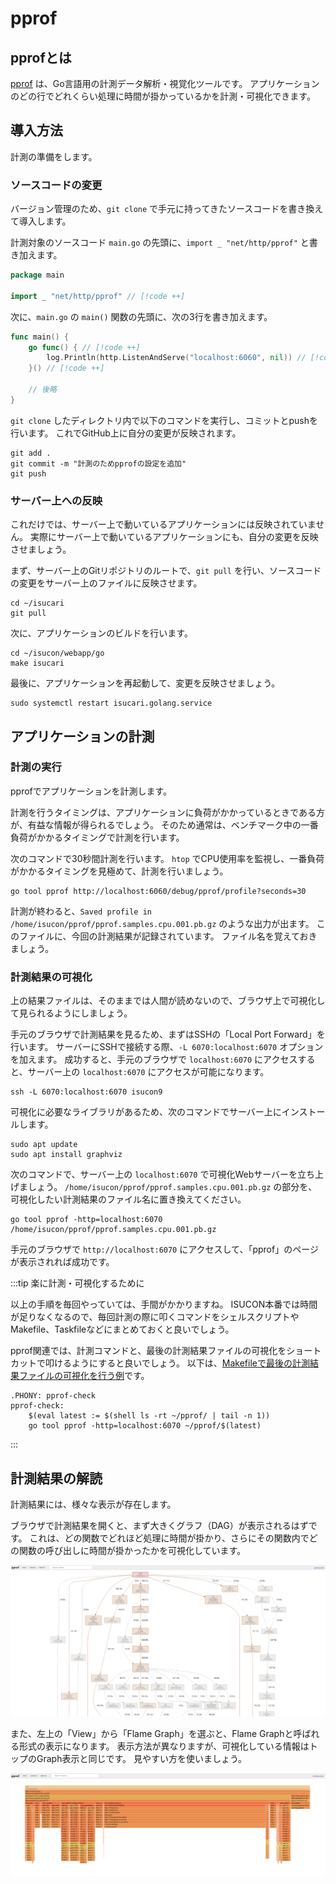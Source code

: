 # pprof

## pprofとは

[pprof](https://pkg.go.dev/net/http/pprof) は、Go言語用の計測データ解析・視覚化ツールです。
アプリケーションのどの行でどれくらい処理に時間が掛かっているかを計測・可視化できます。

## 導入方法

計測の準備をします。

### ソースコードの変更

バージョン管理のため、`git clone` で手元に持ってきたソースコードを書き換えて導入します。

計測対象のソースコード `main.go` の先頭に、`import _ "net/http/pprof"` と書き加えます。

```go
package main

import _ "net/http/pprof" // [!code ++]
```

次に、`main.go` の `main()` 関数の先頭に、次の3行を書き加えます。

```go
func main() {
	go func() { // [!code ++]
		log.Println(http.ListenAndServe("localhost:6060", nil)) // [!code ++]
	}() // [!code ++]

	// 後略
}
```

`git clone` したディレクトリ内で以下のコマンドを実行し、コミットとpushを行います。
これでGitHub上に自分の変更が反映されます。

```shell
git add .
git commit -m "計測のためpprofの設定を追加"
git push
```

### サーバー上への反映

これだけでは、サーバー上で動いているアプリケーションには反映されていません。
実際にサーバー上で動いているアプリケーションにも、自分の変更を反映させましょう。

まず、サーバー上のGitリポジトリのルートで、`git pull` を行い、ソースコードの変更をサーバー上のファイルに反映させます。

```shell
cd ~/isucari
git pull
```

次に、アプリケーションのビルドを行います。

<!-- TODO: 正しいディレクトリとバイナリ名が分からないので書いて -->
```shell
cd ~/isucon/webapp/go
make isucari
```

最後に、アプリケーションを再起動して、変更を反映させましょう。

```shell
sudo systemctl restart isucari.golang.service
```

## アプリケーションの計測

### 計測の実行

pprofでアプリケーションを計測します。

計測を行うタイミングは、アプリケーションに負荷がかかっているときである方が、有益な情報が得られるでしょう。
そのため通常は、ベンチマーク中の一番負荷がかかるタイミングで計測を行います。

次のコマンドで30秒間計測を行います。
`htop` でCPU使用率を監視し、一番負荷がかかるタイミングを見極めて、計測を行いましょう。

```shell
go tool pprof http://localhost:6060/debug/pprof/profile?seconds=30
```

計測が終わると、`Saved profile in /home/isucon/pprof/pprof.samples.cpu.001.pb.gz` のような出力が出ます。
このファイルに、今回の計測結果が記録されています。
ファイル名を覚えておきましょう。

### 計測結果の可視化

上の結果ファイルは、そのままでは人間が読めないので、ブラウザ上で可視化して見られるようにしましょう。

手元のブラウザで計測結果を見るため、まずはSSHの「Local Port Forward」を行います。
サーバーにSSHで接続する際、`-L 6070:localhost:6070` オプションを加えます。
成功すると、手元のブラウザで `localhost:6070` にアクセスすると、サーバー上の `localhost:6070` にアクセスが可能になります。

```shell
ssh -L 6070:localhost:6070 isucon9
```

可視化に必要なライブラリがあるため、次のコマンドでサーバー上にインストールします。
```shell
sudo apt update
sudo apt install graphviz
```

次のコマンドで、サーバー上の `localhost:6070` で可視化Webサーバーを立ち上げましょう。
`/home/isucon/pprof/pprof.samples.cpu.001.pb.gz` の部分を、可視化したい計測結果のファイル名に置き換えてください。

```shell
go tool pprof -http=localhost:6070 /home/isucon/pprof/pprof.samples.cpu.001.pb.gz
```

手元のブラウザで `http://localhost:6070` にアクセスして、「pprof」のページが表示されれば成功です。

:::tip 楽に計測・可視化するために

以上の手順を毎回やっていては、手間がかかりますね。
ISUCON本番では時間が足りなくなるので、毎回計測の際に叩くコマンドをシェルスクリプトやMakefile、Taskfileなどにまとめておくと良いでしょう。

pprof関連では、計測コマンドと、最後の計測結果ファイルの可視化をショートカットで叩けるようにすると良いでしょう。
以下は、[Makefileで最後の計測結果ファイルの可視化を行う例](https://github.com/oribe1115/traP-isucon-newbie-handson2022/blob/410826d2de077e33a851deea173f27b6bffb7e75/Makefile#L54)です。

```make
.PHONY: pprof-check
pprof-check:
	$(eval latest := $(shell ls -rt ~/pprof/ | tail -n 1))
	go tool pprof -http=localhost:6070 ~/pprof/$(latest)
```

:::

## 計測結果の解読

計測結果には、様々な表示が存在します。

ブラウザで計測結果を開くと、まず大きくグラフ（DAG）が表示されるはずです。
これは、どの関数でどれほど処理に時間が掛かり、さらにその関数内でどの関数の呼び出しに時間が掛かったかを可視化しています。

![](3-img/img.png)

また、左上の「View」から「Flame Graph」を選ぶと、Flame Graphと呼ばれる形式の表示になります。
表示方法が異なりますが、可視化している情報はトップのGraph表示と同じです。
見やすい方を使いましょう。

![](3-img/img-2.png)

